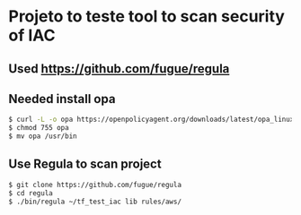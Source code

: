 # Projeto to teste tool to scan security of IAC

## Used https://github.com/fugue/regula
## Needed install opa
```sh
$ curl -L -o opa https://openpolicyagent.org/downloads/latest/opa_linux_amd64
$ chmod 755 opa
$ mv opa /usr/bin
```
## Use Regula to scan project
```sh
$ git clone https://github.com/fugue/regula
$ cd regula
$ ./bin/regula ~/tf_test_iac lib rules/aws/
```
